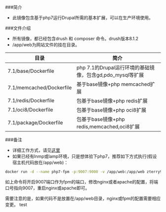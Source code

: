 ###简介
* 此镜像包含基于php7运行Drupal所需的基本扩展，可以在生产环境使用。

###文件介绍
* 所有镜像，都已经包含drush 和 composer 命令。drush版本8.1.2
* /app/web为网站文件的挂在目录。

|目录|简介|
| ----- | ----- |
|7.1/base/Dockerfile|php 7.1的Drupal运行环境的基础镜像，包含gd,pdo_mysql等扩展|
|7.1/memcached/Dockerfile|基于base镜像+php memcached扩展|
|7.1/redis/Dockerfile|包基于base镜像+php redis扩展|
|7.1/oci8/Dockerfile|包基于base镜像+php oci8扩展|
|7.1/package/Dockerfile|包基于base镜像+php redis,memcached,oci8扩展|


###备注
* 详细工作方式，请见[这里](https://github.com/terryzwt/compose-lnmp-drupal)
* 如果已经有lnmp或lamp环境，只是想体验下php7，推荐如下方式执行(假设宿主机代码放在/app/web)：

```bash
docker run -d --name php7-fpm -p:9007:9000 -v /app/web:/app/web zterry95/docker-php7:7.1-memcached
```
如上命令将开启9007端口作为fpm的端口，修改nginx或者apache的配置，将端口号指向9007，重启nginx或apache即可。

需要注意的是，如果代码不是放置在/app/web目录，nginx或fpm的配置需要相应变更。
test
